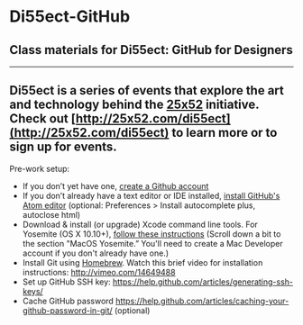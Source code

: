 # Di55ect-GitHub

## Class materials for Di55ect: GitHub for Designers

-----
Di55ect is a series of events that explore the art and technology behind the [25x52](http://25x52.com) initiative. Check out [http://25x52.com/di55ect](http://25x52.com/di55ect) to learn more or to sign up for events.
-----

Pre-work setup:
* If you don’t yet have one, [create a Github account](https://github.com)
* If you don’t already have a text editor or IDE installed, [install GitHub's Atom editor](https://atom.io) (optional: Preferences > Install autocomplete plus, autoclose html)
* Download & install (or upgrade) Xcode command line tools. For Yosemite (OS X 10.10+), [follow these instructions](http://railsapps.github.io/xcode-command-line-tools.html) (Scroll down a bit to the section "MacOS Yosemite.” You'll need to create a Mac Developer account if you don't already have one.)
* Install Git using [Homebrew](http://brew.sh). Watch this brief video for installation instructions: http://vimeo.com/14649488
* Set up GitHub SSH key: https://help.github.com/articles/generating-ssh-keys/
* Cache GitHub password https://help.github.com/articles/caching-your-github-password-in-git/ (optional)

